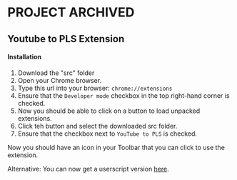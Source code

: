 # PROJECT ARCHIVED

## Youtube to PLS Extension

#### Installation

1. Download the "src" folder
2. Open your Chrome browser.
3. Type this url into your browser: `chrome://extensions`
4. Ensure that the `Developer mode` checkbox in the top right-hand corner is checked.
5. Now you should be able to click on a button to load unpacked extensions.
6. Click teh button and select the downloaded src folder.
7. Ensure that the checkbox next to `YouTube to PLS` is checked.

Now you should have an icon in your Toolbar that you can click to use the extension.

Alternative: You can now get a userscript version [here](https://github.com/MarcGamesons/youtube-to-pls/raw/master/userscript/youtube-to-pls.user.js).
